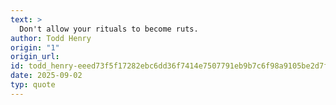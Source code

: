```yaml
---
text: >
  Don't allow your rituals to become ruts.
author: Todd Henry
origin: "1"
origin_url: 
id: todd_henry-eeed73f5f17282ebc6dd36f7414e7507791eb9b7c6f98a9105be2d7f6fec509c
date: 2025-09-02
typ: quote
---
```

